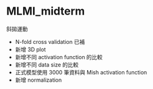 # MLMI_midterm
斜拋運動
- N-fold cross validation 已補
- 新增 3D plot
- 新增不同 activation function 的比較
- 新增不同 data size 的比較
- 正式模型使用 3000 筆資料與 Mish activation function
- 新增 normalization
